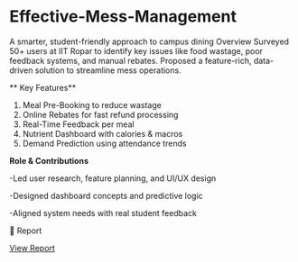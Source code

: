 # Effective-Mess-Management
A smarter, student-friendly approach to campus dining
Overview
Surveyed 50+ users at IIT Ropar to identify key issues like food wastage, poor feedback systems, and manual rebates. Proposed a feature-rich, data-driven solution to streamline mess operations.

** Key Features**
1. Meal Pre-Booking to reduce wastage
2. Online Rebates for fast refund processing
3. Real-Time Feedback per meal
4. Nutrient Dashboard with calories & macros
5. Demand Prediction using attendance trends

**Role & Contributions**

-Led user research, feature planning, and UI/UX design 

-Designed dashboard concepts and predictive logic

-Aligned system needs with real student feedback

📄 Report

[View Report](GROUP10_2023MEB1380.pdf)
